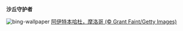 
**沙丘守护者**

![bing-wallpaper](https://www.bing.com/th?id=OHR.MoroccoBenhaddou_ZH-CN8742267428_1920x1080.jpg)
[阿伊特本哈杜，摩洛哥 (© Grant Faint/Getty Images)](https://www.bing.com/search?q=%E9%98%BF%E4%BC%8A%E7%89%B9%E6%9C%AC%E5%93%88%E6%9D%9C+%E6%91%A9%E6%B4%9B%E5%93%A5&amp;form=hpcapt&amp;mkt=zh-cn)
  